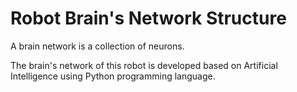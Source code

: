 # Robot Brain's Network Structure

A brain network is a collection of neurons. 

The brain's network of this robot is developed based on Artificial Intelligence using Python programming language.
